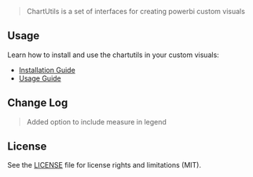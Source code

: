> ChartUtils is a set of interfaces for creating powerbi custom visuals

## Usage
Learn how to install and use the chartutils in your custom visuals:
* [Installation Guide](https://github.com/maqsoftware/PowerBI-visuals/tree/master/packages/maq-visuals-utils-chartutils/docs/usage/installation-guide.md)
* [Usage Guide](https://github.com/maqsoftware/PowerBI-visuals/tree/master/packages/maq-visuals-utils-chartutils/docs/usage/usage-guide.md)

## Change Log
> Added option to include measure in legend

## License
See the [LICENSE](./LICENSE) file for license rights and limitations (MIT).
